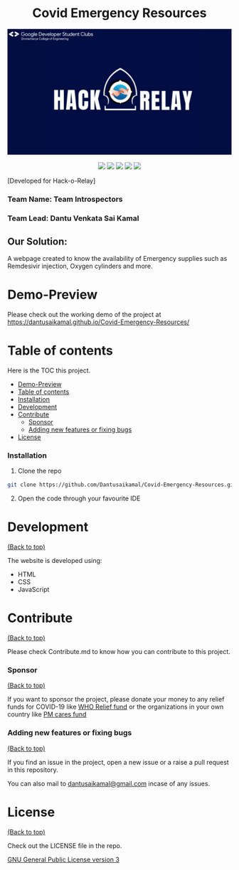 
<h1 align = "center">Covid Emergency Resources</h1>

<p align="center">

<img src= "https://github.com/Dantusaikamal/Covid-Emergency-Resources/blob/main/hack-o-relay-readme.png" />

</p>

<p align="center">
  <img src="https://img.shields.io/github/v/release/Dantusaikamal/Covid-Emergency-Resources?include_prereleases">
  <img src="https://img.shields.io/github/last-commit/Dantusaikamal/Covid-Emergency-Resources">
  <img src="https://img.shields.io/github/issues-raw/Dantusaikamal/Covid-Emergency-Resources">
  <img src="https://img.shields.io/github/issues-pr/Dantusaikamal/Covid-Emergency-Resources">
  <img src="https://img.shields.io/badge/License-MIT-green.svg">
</p>

[Developed for Hack-o-Relay]  

### Team Name: Team Introspectors
### Team Lead: Dantu Venkata Sai Kamal

## Our Solution: 

A webpage created to know the availability of Emergency supplies such as Remdesivir injection, Oxygen cylinders and more.

# Demo-Preview

Please check out the working demo of the project at  https://dantusaikamal.github.io/Covid-Emergency-Resources/

# Table of contents

Here is the TOC this project.

- [Demo-Preview](#demo-preview)
- [Table of contents](#table-of-contents)
- [Installation](#installation)
- [Development](#development)
- [Contribute](#contribute)
    - [Sponsor](#sponsor)
    - [Adding new features or fixing bugs](#adding-new-features-or-fixing-bugs)
- [License](#license)



### Installation

1. Clone the repo
```sh
git clone https://github.com/Dantusaikamal/Covid-Emergency-Resources.git
```
2. Open the code through your favourite IDE


# Development
[(Back to top)](#table-of-contents)

The website is developed using:
- HTML
- CSS
- JavaScript

# Contribute
[(Back to top)](#table-of-contents)

Please check Contribute.md to know how you can contribute to this project.

### Sponsor
[(Back to top)](#table-of-contents)

If you want to sponsor the project, please donate your money to any relief funds for COVID-19 like [WHO Relief fund](https://www.who.int/emergencies/diseases/novel-coronavirus-2019/donate) or the organizations in your own country like [PM cares fund](https://www.pmcares.gov.in/en/)


### Adding new features or fixing bugs
[(Back to top)](#table-of-contents)

If you find an issue in the project, open a new issue or a raise a pull request in this repository. 

You can also mail to dantusaikamal@gmail.com incase of any issues.

# License
[(Back to top)](#table-of-contents)

Check out the LICENSE file in the repo.

[GNU General Public License version 3](https://opensource.org/licenses/GPL-3.0)



